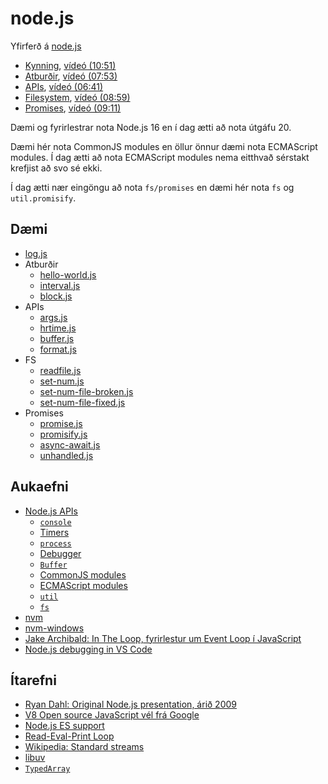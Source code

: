 # node.js

Yfirferð á [node.js](https://nodejs.org/)

* [Kynning](1.nodejs.md), [vídeó (10:51)](https://youtu.be/kyEApq_f0QU)
* [Atburðir](2.events.md), [vídeó (07:53)](https://youtu.be/2WfOYzjl7es)
* [APIs](3.apis.md), [vídeó (06:41)](https://youtu.be/ePPZ73RI4l8)
* [Filesystem](4.fs.md), [vídeó (08:59)](https://youtu.be/MNyMhSircW4)
* [Promises](5.promises.md), [vídeó (09:11)](https://youtu.be/nK3FoyxdzfA)

Dæmi og fyrirlestrar nota Node.js 16 en í dag ætti að nota útgáfu 20.

Dæmi hér nota CommonJS modules en öllur önnur dæmi nota ECMAScript modules. Í dag ætti að nota ECMAScript modules nema eitthvað sérstakt krefjist að svo sé ekki.

Í dag ætti nær eingöngu að nota `fs/promises` en dæmi hér nota `fs` og `util.promisify`.

## Dæmi

* [log.js](daemi/04.log.js)
* Atburðir
  * [hello-world.js](daemi/01.hello-world.js)
  * [interval.js](daemi/02.interval.js)
  * [block.js](daemi/03.block.js)
* APIs
  * [args.js](daemi/05.args.js)
  * [hrtime.js](daemi/06.hrtime.js)
  * [buffer.js](daemi/07.buffer.js)
  * [format.js](daemi/08.format.js)
* FS
  * [readfile.js](daemi/09.readfile.js)
  * [set-num.js](daemi/10.set-num.js)
  * [set-num-file-broken.js](daemi/11.set-num-file-broken.js)
  * [set-num-file-fixed.js](daemi/12.set-num-file-fixed.js)
* Promises
  * [promise.js](daemi/13.promise.js)
  * [promisify.js](daemi/14.promisify.js)
  * [async-await.js](daemi/15.async-await.js)
  * [unhandled.js](daemi/16.unhandled.js)

## Aukaefni

* [Node.js APIs](https://nodejs.org/api/)
  * [`console`](https://nodejs.org/api/console.html)
  * [Timers](https://nodejs.org/api/timers.html)
  * [`process`](https://nodejs.org/api/process.html)
  * [Debugger](https://nodejs.org/api/debugger.html)
  * [`Buffer`](https://nodejs.org/api/buffer.html)
  * [CommonJS modules](https://nodejs.org/api/modules.html)
  * [ECMAScript modules](https://nodejs.org/api/esm.html)
  * [`util`](https://nodejs.org/api/util.html)
  * [`fs`](https://nodejs.org/api/fs.html)
* [nvm](https://github.com/creationix/nvm)
* [nvm-windows](https://github.com/coreybutler/nvm-windows)
* [Jake Archibald: In The Loop, fyrirlestur um Event Loop í JavaScript](https://www.youtube.com/watch?v=cCOL7MC4Pl0)
* [Node.js debugging in VS Code](https://code.visualstudio.com/docs/nodejs/nodejs-debugging)

## Ítarefni

* [Ryan Dahl: Original Node.js presentation, árið 2009](http://www.youtube.com/watch?v=ztspvPYybIY)
* [V8 Open source JavaScript vél frá Google](https://v8.dev/)
* [Node.js ES support](http://node.green/)
* [Read-Eval-Print Loop](https://en.wikipedia.org/wiki/Read%E2%80%93eval%E2%80%93print_loop)
* [Wikipedia: Standard streams](https://en.wikipedia.org/wiki/Standard_streams)
* [libuv](https://en.wikipedia.org/wiki/Libuv)
* [`TypedArray`](https://developer.mozilla.org/en-US/docs/Web/JavaScript/Reference/Global_Objects/TypedArray)
